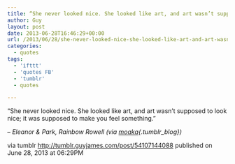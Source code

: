 ```yaml
---
title: “She never looked nice. She looked like art, and art wasn’t supposed to look nice; it was supposed to…”
author: Guy
layout: post
date: 2013-06-28T16:46:29+00:00
url: /2013/06/28/she-never-looked-nice-she-looked-like-art-and-art-wasnt-supposed-to-look-nice-it-was-supposed-to/
categories:
  - quotes
tags:
  - 'ifttt'
  - 'quotes FB'
  - 'tumblr'
  - quotes

---
```

“She never looked nice. She looked like art, and art wasn’t supposed to look nice; it was supposed to make you feel something.”

&#8211; _Eleanor & Park, Rainbow Rowell (via [moaka][1]{.tumblr_blog})_

via tumblr http://tumblr.guyjames.com/post/54107144088 published on June 28, 2013 at 06:29PM

 [1]: http://moaka.tumblr.com/